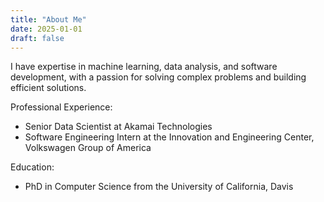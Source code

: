 ```yaml
---
title: "About Me"
date: 2025-01-01
draft: false
---
```


I have expertise in machine learning, data analysis, and software development, with a passion for solving complex problems and building efficient solutions.

Professional Experience:

* Senior Data Scientist at Akamai Technologies
* Software Engineering Intern at the Innovation and Engineering Center, Volkswagen Group of America

Education:

* PhD in Computer Science from the University of California, Davis
